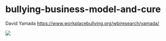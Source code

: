 # bullying-business-model-and-cure
David Yamada https://www.workplacebullying.org/wbiresearch/yamada/

![](https://preview.redd.it/uvlu1c0bzfp41.jpg?width=640&crop=smart&auto=webp&s=f02e78862eb72eaf01db87e2f1745573281c76cf)
